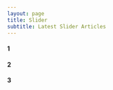 ```yaml
---
layout: page
title: Slider
subtitle: Latest Slider Articles
---
```


<!-- publish0x slider articles -->
<div class="owl-carousel owl-theme">
    <div class="item"><h4>1</h4></div>
    <div class="item"><h4>2</h4></div>
    <div class="item"><h4>3</h4></div>
</div>


